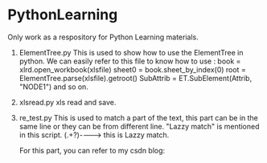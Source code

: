 # PythonLearning
Only work as a respository for Python Learning materials.

1. ElementTree.py
    This is used to show how to use the ElementTree in python. We can easily refer to this file to know how to use :
        book = xlrd.open_workbook(xlsfile)
        sheet0 = book.sheet_by_index(0)
        root = ElementTree.parse(xlsfile).getroot()
        SubAttrib = ET.SubElement(Attrib, "NODE1")
    and so on.

2. xlsread.py
    xls read and save.

3. re_test.py
    This is used to match a part of the text, this part can be in the same line or they can be from different line. "Lazzy match" is mentioned in this script.
    (.+?)----> this is Lazzy match.

    For this part, you can refer to my csdn blog: 

